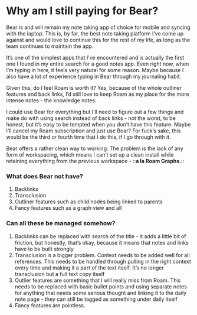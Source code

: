 # Why am I still paying for Bear?
Bear is and will remain my note taking app of choice for mobile and syncing with the laptop. This is, by far, the best note taking platform I’ve come up against and would love to continue this for the rest of my life, as long as the team continues to maintain the app. 

It’s one of the simplest apps that I’ve encountered and is actually the first one I found in my entire search for a good notes app. Even right now, when I’m typing in here, it feels very natural for some reason. Maybe because I also have a lot of experience typing in Bear through my journaling habit. 

Given this, do I feel Roam is worth it? Yes, because of the whole outliner features and back links, I’d still love to keep Roam as my place for the more intense notes - the knowledge notes. 

I could use Bear for everything but I’ll need to figure out a few things and make do with using search instead of back links - not the worst, to be honest, but it’s easy to be tempted when you don’t have this feature. Maybe I’ll cancel my Roam subscription and just use Bear? For fuck’s sake, this would be the third or fourth time that I do this, if I go through with it. 

Bear offers a rather clean way to working. The problem is the lack of any form of workspacing, which means I can’t set up a clean install while retaining everything from the previous workspace - ::**a la Roam Graphs.**::

### What does Bear not have?

1. Backlinks
2. Transclusion
3. Outliner features such as child nodes being linked to parents
4. Fancy features such as a graph view and all

### Can all these be managed somehow?
1. Backlinks can be replaced with search of the title - it adds a little bit of friction, but honestly, that’s okay, because it means that notes and links have to be built strongly
2. Transclusion is a bigger problem. Context needs to be added well for all references. This needs to be handled through pulling in the right context every time and making it a part of the text itself. It’s no longer transclusion but a full text copy itself
3. Outlier features are something that I will really miss from Roam. This needs to be replaced with basic bullet points and using separate notes for anything that needs some serious thought and linking it to the daily note page - they can still be tagged as something under daily itself
4. Fancy features are pointless.


<!-- #bear -->

<!-- {BearID:5048371B-826A-456B-8A93-F248539992CC-13300-00000ACA612CC53D} -->
